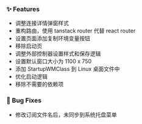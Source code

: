<!--
### 🚨 Breaking Changes
-->

### ✨ Features

- 调整连接详情弹窗样式
- 重构路由，使用 tanstack router 代替 react router
- 设置页面添加复制环境变量按钮
- 移除启动页
- 调整外部控制器设置样式和保存逻辑
- 设置默认窗口大小为 1100 x 750
- 添加 StartupWMClass 到 Linux 桌面文件中
- 优化启动逻辑
- 移除不需要的依赖项

### 🐛 Bug Fixes

- 修改订阅文件名后，未同步到系统托盘菜单
